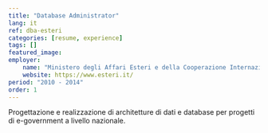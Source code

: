 ```yaml
---
title: "Database Administrator"
lang: it
ref: dba-esteri
categories: [resume, experience]
tags: []
featured_image:
employer:
    name: "Ministero degli Affari Esteri e della Cooperazione Internazionale"
    website: https://www.esteri.it/
period: "2010 - 2014"
order: 1
---
```


Progettazione e realizzazione di architetture di dati e database per progetti di e-government a livello nazionale.

